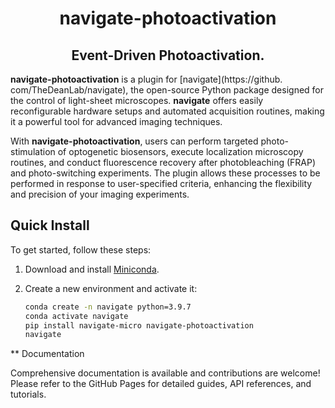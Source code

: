 <h1 align="center">
navigate-photoactivation

<h2 align="center">
	Event-Driven Photoactivation.
</h2>
</h1>


**navigate-photoactivation** is a plugin for [navigate](https://github.
com/TheDeanLab/navigate), the open-source Python package designed for the control of
light-sheet microscopes. **navigate** offers easily reconfigurable hardware setups
and automated acquisition routines, making it a powerful tool for advanced imaging
techniques.

With **navigate-photoactivation**, users can perform targeted photo-stimulation of
optogenetic biosensors, execute localization microscopy routines, and conduct
fluorescence recovery after photobleaching (FRAP) and photo-switching experiments.
The plugin allows these processes to be performed in response to user-specified
criteria, enhancing the flexibility and precision of your imaging experiments.

## Quick Install

To get started, follow these steps:

1. Download and install [Miniconda](https://docs.conda.io/en/latest/miniconda.html).
2. Create a new environment and activate it:

   ```bash
   conda create -n navigate python=3.9.7
   conda activate navigate
   pip install navigate-micro navigate-photoactivation
   navigate
   ```


** Documentation

Comprehensive documentation is available and contributions are welcome! Please refer to the GitHub Pages for detailed guides, API references, and tutorials.
